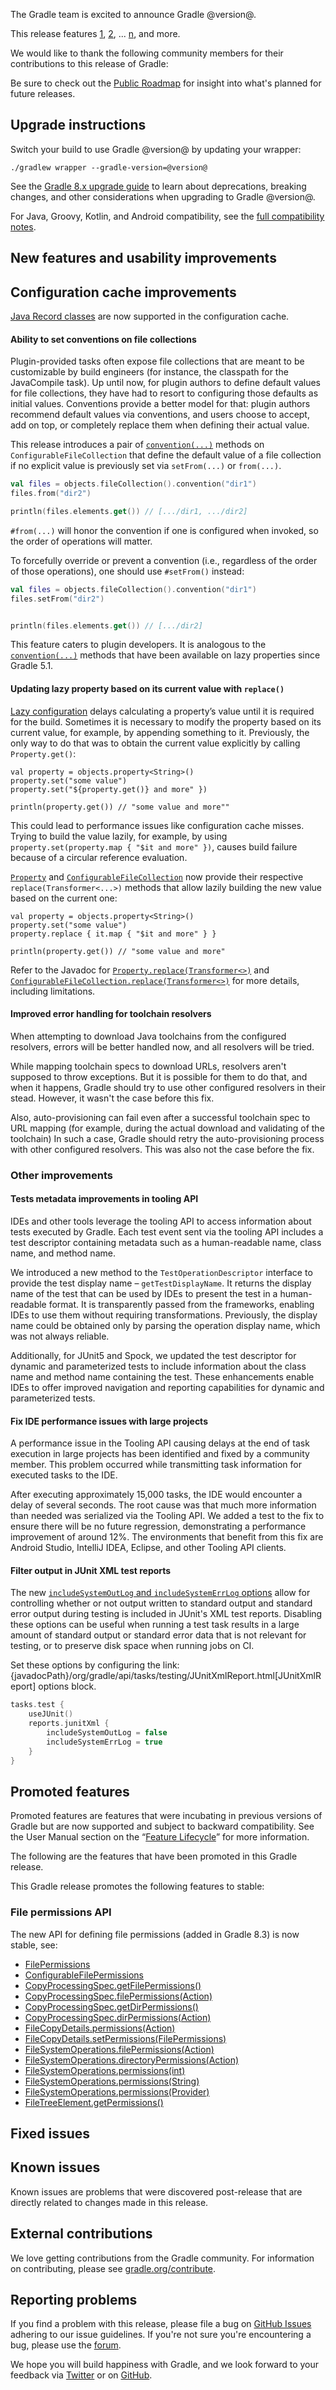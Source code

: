 The Gradle team is excited to announce Gradle @version@.

This release features [1](), [2](), ... [n](), and more.

<!--
Include only their name, impactful features should be called out separately below.
 [Some person](https://github.com/some-person)

 THiS LIST SHOULD BE ALPHABETIZED BY [PERSON NAME] - the docs:updateContributorsInReleaseNotes task will enforce this ordering, which is case-insensitive.
-->
We would like to thank the following community members for their contributions to this release of Gradle:

Be sure to check out the [Public Roadmap](https://blog.gradle.org/roadmap-announcement) for insight into what's planned for future releases.

## Upgrade instructions

Switch your build to use Gradle @version@ by updating your wrapper:

`./gradlew wrapper --gradle-version=@version@`

See the [Gradle 8.x upgrade guide](userguide/upgrading_version_8.html#changes_@baseVersion@) to learn about deprecations, breaking changes, and other considerations when upgrading to Gradle @version@.

For Java, Groovy, Kotlin, and Android compatibility, see the [full compatibility notes](userguide/compatibility.html).

## New features and usability improvements

<!-- Do not add breaking changes or deprecations here! Add them to the upgrade guide instead. -->

<!--

================== TEMPLATE ==============================

<a name="FILL-IN-KEY-AREA"></a>
### FILL-IN-KEY-AREA improvements

<<<FILL IN CONTEXT FOR KEY AREA>>>
Example:
> The [configuration cache](userguide/configuration_cache.html) improves build performance by caching the result of
> the configuration phase. Using the configuration cache, Gradle can skip the configuration phase entirely when
> nothing that affects the build configuration has changed.

#### FILL-IN-FEATURE
> HIGHLIGHT the usecase or existing problem the feature solves
> EXPLAIN how the new release addresses that problem or use case
> PROVIDE a screenshot or snippet illustrating the new feature, if applicable
> LINK to the full documentation for more details

================== END TEMPLATE ==========================


==========================================================
ADD RELEASE FEATURES BELOW
vvvvvvvvvvvvvvvvvvvvvvvvvvvvvvvvvvvvvvvvvvvvvvvvvvvvvvvvvv -->

## Configuration cache improvements

[Java Record classes](https://docs.oracle.com/en/java/javase/21/language/records.html) are now supported in the configuration cache.

#### Ability to set conventions on file collections

Plugin-provided tasks often expose file collections that are meant to be customizable by build engineers (for instance, the classpath for the JavaCompile task).
Up until now, for plugin authors to define default values for file collections, they have had to resort to configuring those defaults as initial values.
Conventions provide a better model for that: plugin authors recommend default values via conventions, and users choose to accept, add on top, or completely
replace them when defining their actual value.

This release introduces a  pair of [`convention(...)`](javadoc/org/gradle/api/file/ConfigurableFileCollection.html#convention-java.lang.Object...-) methods
on `ConfigurableFileCollection` that define the default value of a file collection if no explicit value is previously set via `setFrom(...)` or `from(...)`.

```kotlin
val files = objects.fileCollection().convention("dir1")
files.from("dir2")

println(files.elements.get()) // [.../dir1, .../dir2]
```

`#from(...)` will honor the convention if one is configured when invoked, so the order of operations will matter.

To forcefully override or prevent a convention (i.e., regardless of the order of those operations), one should use `#setFrom()` instead:

```kotlin
val files = objects.fileCollection().convention("dir1")
files.setFrom("dir2")


println(files.elements.get()) // [.../dir2]
```

This feature caters to plugin developers.
It is analogous to the [`convention(...)`](javadoc/org/gradle/api/provider/Property.html#convention-T-) methods that have been available on lazy properties since Gradle 5.1.

<a name="replace-method"></a>
#### Updating lazy property based on its current value with `replace()`

[Lazy configuration](userguide/lazy_configuration.html) delays calculating a property’s value until it is required for the build.
Sometimes it is necessary to modify the property based on its current value, for example, by appending something to it.
Previously, the only way to do that was to obtain the current value explicitly by calling `Property.get()`:

```
val property = objects.property<String>()
property.set("some value")
property.set("${property.get()} and more" })

println(property.get()) // "some value and more""
```

This could lead to performance issues like configuration cache misses.
Trying to build the value lazily, for example, by using `property.set(property.map { "$it and more" })`, causes build failure because of a circular reference evaluation.

[`Property`](javadoc/org/gradle/api/provider/Property.html#replace-org.gradle.api.Transformer-) and [`ConfigurableFileCollection`](javadoc/org/gradle/api/file/ConfigurableFileCollection.html#replace-org.gradle.api.Transformer-) now provide their respective `replace(Transformer<...>)` methods that allow lazily building the new value based on the current one:

```
val property = objects.property<String>()
property.set("some value")
property.replace { it.map { "$it and more" } }

println(property.get()) // "some value and more"
```

Refer to the Javadoc for [`Property.replace(Transformer<>)`](javadoc/org/gradle/api/provider/Property.html#replace-org.gradle.api.Transformer-) and [`ConfigurableFileCollection.replace(Transformer<>)`](javadoc/org/gradle/api/file/ConfigurableFileCollection.html#replace-org.gradle.api.Transformer-) for more details, including limitations.

#### Improved error handling for toolchain resolvers

When attempting to download Java toolchains from the configured resolvers, errors will be better handled now, and all resolvers will be tried.

While mapping toolchain specs to download URLs, resolvers aren't supposed to throw exceptions.
But it is possible for them to do that, and when it happens, Gradle should try to use other configured resolvers in their stead.
However, it wasn't the case before this fix.

Also, auto-provisioning can fail even after a successful toolchain spec to URL mapping (for example, during the actual download and validating of the toolchain)
In such a case, Gradle should retry the auto-provisioning process with other configured resolvers.
This was also not the case before the fix.


<a name="other"></a>
### Other improvements

#### Tests metadata improvements in tooling API

IDEs and other tools leverage the tooling API to access information about tests executed by Gradle.
Each test event sent via the tooling API includes a test descriptor containing metadata such as a human-readable name, class name, and method name.

We introduced a new method to the `TestOperationDescriptor` interface to provide the test display name – `getTestDisplayName`.
It returns the display name of the test that can be used by IDEs to present the test in a human-readable format.
It is transparently passed from the frameworks, enabling IDEs to use them without requiring transformations.
Previously, the display name could be obtained only by parsing the operation display name, which was not always reliable.

Additionally, for JUnit5 and Spock, we updated the test descriptor for dynamic and parameterized tests to include information about the class name and method name containing the test.
These enhancements enable IDEs to offer improved navigation and reporting capabilities for dynamic and parameterized tests.

#### Fix IDE performance issues with large projects

A performance issue in the Tooling API causing delays at the end of task execution in large projects has been identified and fixed by a community member.
This problem occurred while transmitting task information for executed tasks to the IDE. 

After executing approximately 15,000 tasks, the IDE would encounter a delay of several seconds. 
The root cause was that much more information than needed was serialized via the Tooling API.
We added a test to the fix to ensure there will be no future regression, demonstrating a performance improvement of around 12%.
The environments that benefit from this fix are Android Studio, IntelliJ IDEA, Eclipse, and other Tooling API clients.

#### Filter output in JUnit XML test reports

The new [`includeSystemOutLog` and `includeSystemErrLog` options](userguide/java_testing.html#junit_xml_configuration_output_filtering) allow for controlling whether or not output written to standard output and standard error output during testing is included in JUnit's XML test reports.
Disabling these options can be useful when running a test task results in a large amount of standard output or standard error data that is not relevant for testing, or to preserve disk space when running jobs on CI.

Set these options by configuring the
link:{javadocPath}/org/gradle/api/tasks/testing/JUnitXmlReport.html[JUnitXmlReport] options block.

```kotlin
tasks.test {
    useJUnit()
    reports.junitXml {
        includeSystemOutLog = false
        includeSystemErrLog = true
    }
}
```

<!-- ^^^^^^^^^^^^^^^^^^^^^^^^^^^^^^^^^^^^^^^^^^^^^^^^^^^^^
ADD RELEASE FEATURES ABOVE
==========================================================

-->

## Promoted features
Promoted features are features that were incubating in previous versions of Gradle but are now supported and subject to backward compatibility.
See the User Manual section on the “[Feature Lifecycle](userguide/feature_lifecycle.html)” for more information.

The following are the features that have been promoted in this Gradle release.

This Gradle release promotes the following features to stable:

### File permissions API

The new API for defining file permissions (added in Gradle 8.3) is now stable, see:

* [FilePermissions](javadoc/org/gradle/api/file/FilePermissions.html)
* [ConfigurableFilePermissions](javadoc/org/gradle/api/file/ConfigurableFilePermissions.html)
* [CopyProcessingSpec.getFilePermissions()](javadoc/org/gradle/api/file/CopyProcessingSpec.html#getFilePermissions--)
* [CopyProcessingSpec.filePermissions(Action)](javadoc/org/gradle/api/file/CopyProcessingSpec.html#filePermissions-org.gradle.api.Action-)
* [CopyProcessingSpec.getDirPermissions()](javadoc/org/gradle/api/file/CopyProcessingSpec.html#getDirPermissions--)
* [CopyProcessingSpec.dirPermissions(Action)](javadoc/org/gradle/api/file/CopyProcessingSpec.html#dirPermissions-org.gradle.api.Action-)
* [FileCopyDetails.permissions(Action)](javadoc/org/gradle/api/file/FileCopyDetails.html#permissions-org.gradle.api.Action-)
* [FileCopyDetails.setPermissions(FilePermissions)](javadoc/org/gradle/api/file/FileCopyDetails.html#setPermissions-org.gradle.api.file.FilePermissions-)
* [FileSystemOperations.filePermissions(Action)](javadoc/org/gradle/api/file/FileSystemOperations.html#filePermissions-org.gradle.api.Action-)
* [FileSystemOperations.directoryPermissions(Action)](javadoc/org/gradle/api/file/FileSystemOperations.html#directoryPermissions-org.gradle.api.Action-)
* [FileSystemOperations.permissions(int)](javadoc/org/gradle/api/file/FileSystemOperations.html#permissions-int-)
* [FileSystemOperations.permissions(String)](javadoc/org/gradle/api/file/FileSystemOperations.html#permissions-java.lang.String-)
* [FileSystemOperations.permissions(Provider)](javadoc/org/gradle/api/file/FileSystemOperations.html#permissions-org.gradle.api.provider.Provider-)
* [FileTreeElement.getPermissions()](javadoc/org/gradle/api/file/FileTreeElement.html#getPermissions--)

<!--
### Example promoted
-->

## Fixed issues

<!--
This section will be populated automatically
-->

## Known issues

Known issues are problems that were discovered post-release that are directly related to changes made in this release.

<!--
This section will be populated automatically
-->

## External contributions

We love getting contributions from the Gradle community. For information on contributing, please see [gradle.org/contribute](https://gradle.org/contribute).

## Reporting problems

If you find a problem with this release, please file a bug on [GitHub Issues](https://github.com/gradle/gradle/issues) adhering to our issue guidelines.
If you're not sure you're encountering a bug, please use the [forum](https://discuss.gradle.org/c/help-discuss).

We hope you will build happiness with Gradle, and we look forward to your feedback via [Twitter](https://twitter.com/gradle) or on [GitHub](https://github.com/gradle).
